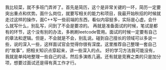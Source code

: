   我比较菜，就不多班门弄斧了。首先是简历，这个是非常关键的一环，简历一定要突出重点和优势。面什么岗位，就要写相关的能力和项目，我最开始秋招的时候就走过这样的操作，面C++写一些前端的东西，看似内容挺多，实际是心虚。会什么就写什么，别乱写，问到了不会是要凉的。
  再就是准备面试的时候，笔试是都有的环节，这个没有别的办法，多刷刷leetcode管用。面试的时候一定要有自己的章法和逻辑。但是，不会就是不会，别乱说。碰到自己擅长的领域可以多说一些，说的深入一些，这样面试官会觉得你很有深度。这里推荐自己整理一套自己的“故事”，把相关知识点穿起来，讲一些深入的点。
  好的学习方法我可能没有，我就是单纯地整理一些自己的话，然后多演练几遍。还有就是竞赛之类的只是加分项，想要过面试还是得有真工作才行。
